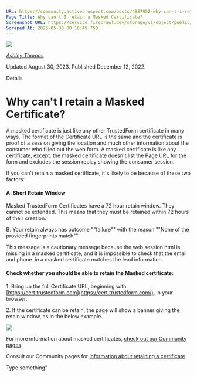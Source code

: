 ```yaml
---
URL: https://community.activeprospect.com/posts/4887952-why-can-t-i-retain-a-masked-certificate
Page Title: Why can't I retain a Masked Certificate?
Screenshot URL: https://service.firecrawl.dev/storage/v1/object/public/media/screenshot-4c84d16f-8691-4bb6-a4dc-c12b69c046c6.png
Scraped At: 2025-05-30 00:16:49.750
---
```


[![](https://content2.bloomfire.com/avatars/users/1316943/thumb/thumbnail.png?f=1612413648&Expires=1748567772&Signature=KAotkB~iZPVlU5vF6k3sjIruGPNNzti5gYGhyqZXKi8PGwUhEWk~hbXEubN2gHd4P7MU85pYqMXLLlE4CiywRIVIBVNXCX47WqcR8a2mzhCmjdLKDxS~-XnqYFRAdhNckoAB7LiJNM7Gu~iJj1UrhbKPaNavBQgDSih699SfeEfvnF4zldhkhClubYPeWDR66yhXtKwqKXTyRMfIBqQkaUO-5XcpK70nam7V21v3eA-2-dRvN7QDAJ23-0xoNrpKzy5VwDx-HsL0yrcMVDJMXxxBY6OfsppcxBcRvzoQ55Jq5w9jeGbKuTuG16Sh9iiDGts66tQk0cm9FkzOJb6EVA__&Key-Pair-Id=APKAIDFCFZ2UHE5LPIUA)](https://community.activeprospect.com/memberships/7557566-ashley-thomas)

[_Ashley Thomas_](https://community.activeprospect.com/memberships/7557566-ashley-thomas)

Updated August 30, 2023. Published December 12, 2022.

Details

# Why can't I retain a Masked Certificate?

A masked certificate is just like any other TrustedForm certificate in many ways. The format of the Certificate URL is the same and the certificate is proof of a session giving the location and much other information about the consumer who filled out the web form. A masked certificate is like any certificate, except: the masked certificate doesn't list the Page URL for the form and excludes the session replay showing the consumer session.

If you can't retain a masked certificate, it's likely to be because of these two factors:

#### A. Short Retain Window

Masked TrustedForm Certificates have a 72 hour retain window. They cannot be extended. This means that they must be retained within 72 hours of their creation.

B. Your retain always has outcome ""failure"" with the reason ""None of the provided fingerprints match""

This message is a cautionary message because the web session html is missing in a masked certificate, and it is impossible to check that the email and phone  in a masked certificate matches the lead information.

#### Check whether you should be able to retain the Masked certificate:

1\. Bring up the full Certificate URL, beginning with [https://cert.trustedform.com](https://cert.trustedform.com/), in your browser.

2\. If the certificate can be retain, the page will show a banner giving the retain window, as in the below example.

![](https://content3.bloomfire.com/thumbnails/contents/003/867/959/original.png?f=1693420590&Expires=1748567803&Signature=eW6WjjGFujKf0SUaC2de-CXzyose5gjwQ1lR6-UmsP2ZXxcNkOm0a-Bxz11LfrPeqazm63U3ssIX1rhYVYRvlQuPAa3Cc~RGDEq~mF4xFQbqUyn0kkdqzcCExKhF9vEhAHzTn0Rnw0eFarrnQpnjTJECF2kLtPuMhU9tonfZMYzl-E-cNRIFDuWBSP~TEld83VgQFtT8xRZ79oearqahxcabtL2eUhHb~f4SR9ACJ4pnLLieef~okdhUR141XBF4OSGpNm-sMS7B-HS4fuLGqVXYTaelOVY1-65a5rI8~xvERuZXt9l5gFIgwqEfyKxjsXn4TEIC6lGYlClp0ln~Dw__&Key-Pair-Id=APKAIDFCFZ2UHE5LPIUA)

For more information about masked certificates, [check out our Community pages](https://community.activeprospect.com/series/4882045-troubleshooting-trustedform-masked-certificate).

Consult our Community pages for [information about retaining a certificate](https://developers.activeprospect.com/docs/trustedform/getting-started-with-claiming/).

Type something"

